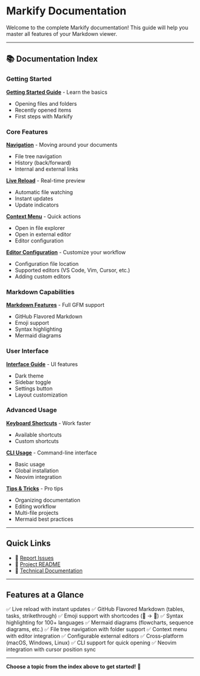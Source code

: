 # Markify Documentation

Welcome to the complete Markify documentation! This guide will help you master all features of your Markdown viewer.

---

## 📚 Documentation Index

### Getting Started
**[Getting Started Guide](./getting-started.md)** - Learn the basics
- Opening files and folders
- Recently opened items
- First steps with Markify

### Core Features

**[Navigation](./navigation.md)** - Moving around your documents
- File tree navigation
- History (back/forward)
- Internal and external links

**[Live Reload](./live-reload.md)** - Real-time preview
- Automatic file watching
- Instant updates
- Update indicators

**[Context Menu](./context-menu.md)** - Quick actions
- Open in file explorer
- Open in external editor
- Editor configuration

**[Editor Configuration](./editor-configuration.md)** - Customize your workflow
- Configuration file location
- Supported editors (VS Code, Vim, Cursor, etc.)
- Adding custom editors

### Markdown Capabilities

**[Markdown Features](./markdown-features.md)** - Full GFM support
- GitHub Flavored Markdown
- Emoji support
- Syntax highlighting
- Mermaid diagrams

### User Interface

**[Interface Guide](./interface.md)** - UI features
- Dark theme
- Sidebar toggle
- Settings button
- Layout customization

### Advanced Usage

**[Keyboard Shortcuts](./keyboard-shortcuts.md)** - Work faster
- Available shortcuts
- Custom shortcuts

**[CLI Usage](./cli-usage.md)** - Command-line interface
- Basic usage
- Global installation
- Neovim integration

**[Tips & Tricks](./tips-and-tricks.md)** - Pro tips
- Organizing documentation
- Editing workflow
- Multi-file projects
- Mermaid best practices

---

## Quick Links

- 🐛 [Report Issues](https://github.com/AllefDouglasDev/markdown-viewer/issues)
- 📖 [Project README](../README.md)
- 🔧 [Technical Documentation](../CLAUDE.md)

---

## Features at a Glance

✅ Live reload with instant updates
✅ GitHub Flavored Markdown (tables, tasks, strikethrough)
✅ Emoji support with shortcodes (:rocket: → 🚀)
✅ Syntax highlighting for 100+ languages
✅ Mermaid diagrams (flowcharts, sequence diagrams, etc.)
✅ File tree navigation with folder support
✅ Context menu with editor integration
✅ Configurable external editors
✅ Cross-platform (macOS, Windows, Linux)
✅ CLI support for quick opening
✅ Neovim integration with cursor position sync

---

**Choose a topic from the index above to get started!** 🚀
